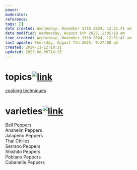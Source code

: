 ```yaml
---
power: 
moderator: 
reference: 
tags: []
date created: Wednesday, November 13th 2024, 12:31:41 am
date modified: Wednesday, August 6th 2025, 2:05:19 am
time created: Wednesday, November 13th 2024, 12:31:41 am
last update: Thursday, August 7th 2025, 9:27:08 pm
created: 2024-11-12T19:31
updated: 2025-08-06T14:15
---
```

# topics[![link](https://localhost/tiki-26.2/img/icons/link.png)](https://localhost/tiki-26.2/tiki-index.php?page=Stir-Fry-Peppers#topics)

[cooking techniques](https://localhost/tiki-26.2/tiki-editpage.php?page=cooking+techniques)

# varieties[![link](https://localhost/tiki-26.2/img/icons/link.png)](https://localhost/tiki-26.2/tiki-index.php?page=Stir-Fry-Peppers#varieties)

Bell Peppers  
Anaheim Peppers  
Jalapeño Peppers  
Thai Chilies  
Serrano Peppers  
Shishito Peppers  
Poblano Peppers  
Cubanelle Peppers